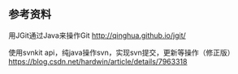 
## 参考资料

用JGit通过Java来操作Git http://qinghua.github.io/jgit/

使用svnkit api，纯java操作svn，实现svn提交，更新等操作（修正版） https://blog.csdn.net/hardwin/article/details/7963318